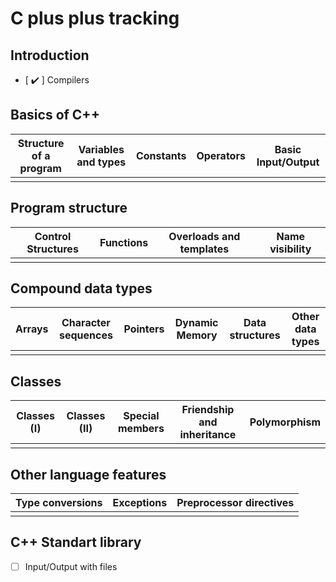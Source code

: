# C plus plus tracking

## Introduction 

- [ :heavy_check_mark: ]  Compilers

## Basics of C++

Structure of a program |Variables and types|Constants|Operators|Basic Input/Output
-----|-----------|-------|------|----------------
   |          |     |    |  

## Program structure

Control Structures |Functions|Overloads and templates|Name visibility
-----|-----------|-------|------
   |          |     |    

## Compound data types

Arrays|Character sequences|Pointers|Dynamic Memory|Data structures|Other data types
-----|-----------|-------|------|----------------|----
   |          |     |    |             |  

## Classes 

Classes (I)|Classes (II)|Special members|Friendship and inheritance|Polymorphism
-----|-----------|-------|------|---------------
    |       |     |    |           

## Other language features

Type conversions|Exceptions|Preprocessor directives
-----|-----------|-------
   |         |     

## C++ Standart library

-  [ ] Input/Output with files

